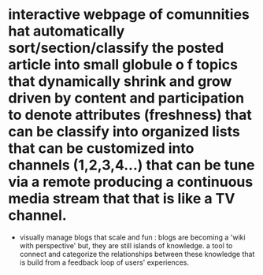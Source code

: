 # interactive webpage of comunnities hat automatically sort/section/classify the posted article into small globule o f topics that dynamically shrink and grow driven by content and participation to denote attributes (freshness) that can be classify into organized lists that can be customized into channels (1,2,3,4...) that can be tune via a remote producing a continuous media stream that that is like a TV channel.

- visually manage blogs that scale and fun : blogs are becoming a 'wiki with perspective' but, they are still islands of knowledge.  a tool to connect and categorize the relationships between these knowledge that is build from a feedback loop of users' experiences.


